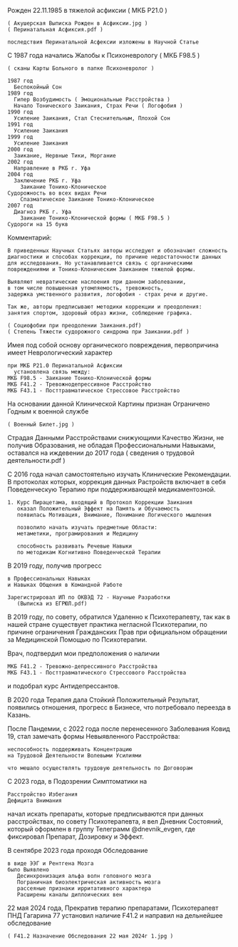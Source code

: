 Рожден 22.11.1985 в тяжелой асфиксии ( МКБ P21.0 )

    ( Акушерская Выписка Рожден в Асфиксии.jpg )
    ( Перинатальная Асфиксия.pdf )
    
    последствия Перинатальной Асфексии изложены в Научной Статье
   

С 1987 года начались Жалобы к Психоневрологу  ( МКБ F98.5 )

    ( сканы Карты Больного в папке Психоневролог )
 
    1987 год 
      Беспокойный Сон
    1989 год
      Гипер Возбудимость ( Эмоциональные Расстройства )
      Начало Тонического Заикания, Страх Речи ( Логофобия )
    1990 год
      Усиление Заикания, Стал Стеснительным, Плохой Сон
    1991 год
      Усиление Заикания
    1999 год
      Усиление Заикания
    2000 год
      Заикание, Нервные Тики, Моргание
    2002 год
      Направление в РКБ г. Уфа
    2004 год
      Заключение РКБ г. Уфа
        Заикание Тонико-Клоническое
	Судорожность во всех видах Речи
        Спазматическое Заикание Тонико-Клоническое
    2007 год
      Диагноз РКБ г. Уфа
        Заикание Тонико-Клонической формы ( МКБ F98.5 )
	Судороги на 15 букв


Комментарий:

    В приведенных Научных Статьях авторы исследуют и обозначают сложность
    диагностики и способах коррекции, по причине недостаточности данных
    для исследования. Но устанавливается связь с органическими
    повреждениями и Тонико-Клоническим Заиканием тяжелой формы.
    
    Выявляют невратические наслоения при данном заболевании, 
    в том числе повышенная утомляемость, тревожность, 
    задержка умственного развития, логофобия - страх речи и другие.
 
    Так же, авторы предписывают методики коррекции и преодоления:
    занятия спортом, здоровый образ жизни, соблюдение графика.
    
    ( Социофобии при преодолении Заикания.pdf)
    ( Степень Тяжести судорожного синдрома при Заикании.pdf )
      

Имея под собой основу органического повреждения,
первопричина имеет Неврологический характер

    при МКБ P21.0 Перинатальной Асфиксии 
      установлена связь между:
    МКБ F98.5 - Заикание Тонико-Клонической формы
    МКБ F41.2 - Тревожнодепрессивное Расстройство
    МКБ F43.1 - Посттравматическое Стрессовое Расстройство



На основании данной Клинической Картины признан Ограничено Годным к военной службе
   
    ( Военный Билет.jpg )


Страдая Данными Расстройствами снижующими Качество Жизни,
не получив Образования, не обладая Профессиональными Навыками,
оставался на иждевении до 2017 года
   ( сведения о трудовой деятельности.pdf )


C 2016 года начал самостоятельно изучать Клинические Рекомендации.
В протоколах которых, коррекция данных Растройств включает в себя 
Поведенческую Терапию при поддерживающей медикаментозной.

    1. Курс Пирацетама, входящий в Протокол Коррекции Заикания
       оказал Положительный Эффект на Память и Обучаемость
       появилась Мотивация, Внимание, Понимание Логического мышления
   
       позволило начать изучать предметные Области: 
       метаметики, програмирования и Медицину    
       
       способность развивать Речевые Навыки
       по методикам Когнитивно Поведенческой Терапии
   
   
В 2019 году, получив прогресс 

    в Профессиональных Навыках
    и Навыках Общения в Командной Работе 
    
    Зарегистрировал ИП по ОКВЭД 72 - Научные Разработки
       (Выписка из ЕГРЮЛ.pdf)


В 2019 году, по совету, обратился Удаленно к Психотерапевту,
так как в нашей стране существует практика негласной Психотерапии,
по причине ограничения Гражданских Прав при официальном обращении
за Медицинской Помощью по Психотерапии.

Врач, подтвердил мои предположения о наличии
    
    МКБ F41.2 - Тревожно-депрессивного Расстройства
    МКБ F43.1 - Посттравматического Стрессового Расстройства

и подобрал курс Антидепрессантов.


В 2020 года Терапия дала Стойкий Положительный Результат,
появились отношения, прогресс в Бизнесе, что потребовало 
переезда в Казань.


После Пандемии, с 2022 года после перенесенного Заболевания Ковид 19, 
стал замечать формы Невыявленного Расстройства:
   
    неспособность поддерживать Концентрацию
    на Трудовой Деятельности Волевыми Усилиями
    
    что мешало осуществлять трудовую деятельность по Договорам


С 2023 года, в Подозрении Симптоматики на 

    Расстройство Избегания
    Дефицита Внимания

начал искать препараты, которые предписываются при данных расстройствах,
по совету Психотерапевта, я вел Дневник Состояний, который оформлен 
в группу Телеграмм @dnevnik_evgen, где фиксировал Препарат, Дозировку и Эффект.
   

В сентябре 2023 года проходя Обследование
   
    в виде ЭЭГ и Рентгена Мозга
    было Выявлено
       Десинхронизация альфа волн головного мозга
       Пограничная биоэлектрическая активность мозга
       рассеяные признаки ирритативного характера
       Расширены каналы диплоических вен


22 мая 2024 года, Прекратив терапию препаратами, 
Психотерапевт ПНД Гагарина 77 установил наличие F41.2 
и направил на дельнейшее обследование
  
    ( F41.2 Назначение Обследования 22 мая 2024г 1.jpg )

